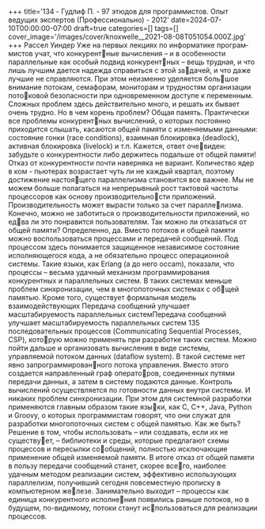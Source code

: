+++
title='134 - Гудлиф П. - 97 этюдов для программистов. Опыт ведущих экспертов (Профессионально) - 2012'
date=2024-07-10T00:00:00-07:00
draft=true
categories=[]
tags=[]
cover_image='/images/cover/knoxwelle__2021-08-08T051054.000Z.jpg'
+++
Рассел Уиндер
Уже на пер­вых лек­ци­ях по ин­фор­ма­ти­ке про­грам­ми­стов учат, что конкурентные вычисления – и в особенности параллельные как особый подвид конкурентных – вещь трудная, и что лишь лучшим дается надежда справиться с этой задачей, и что даже лучшие не справляются. При этом неизменно уделяется большое внимание потокам, семафорам, мониторам и трудностям организации потоковой безопасности при одновременном доступе к переменным.
Сложных проблем здесь действительно много, и решать их бывает очень трудно. 
Но в чем корень проблем? Общая память. Практически все проблемы конкурентных вычислений, о которых постоянно приходится слышать, касаются общей 
памяти с изменяемыми данными: состояние гонки (race conditions), взаимная 
блокировка (deadlock), активная блокировка (livelock) и т.п. Кажется, ответ очевиден: забудьте о конкурентности либо держитесь подальше от общей памяти!
Отказ от конкурентности почти наверняка не вариант. Количество ядер в ком -
пьютерах возрастает чуть ли не каждый квартал, поэтому достижение настоящего параллелизма становится все важнее. Мы не можем больше полагаться на 
непрерывный рост тактовой частоты процессоров как основу производительности приложений. Производительность может вырасти только за счет параллелизма. Конечно, можно не заботиться о производительности приложений, но едва ли это понравится пользователям.
Так можно ли отказаться от общей памяти? Определенно, да. 
Вместо потоков и общей памяти можно воспользоваться процессами и передачей 
сообщений. Под процессом здесь понимается защищенное независимое состояние 
исполняющегося кода, а не обязательно процесс операционной системы. Такие 
языки, как Erlang (а до него occam), показали, что процессы – весьма удачный 
механизм программирования конкурентных и параллельных систем. В таких 
системах меньше проблем синхронизации, чем в многопоточных системах с общей памятью. Кроме того, существует формальная модель взаимодействующих 
Передача сообщений 
улучшает масштабируемость 
параллельных системПередача сообщений улучшает масштабируемость параллельных систем 135
последовательных процессов (Communicating Sequential Processes, CSP), которую можно применять при разработке таких систем.
Можно пойти дальше и организовать вычисления в виде системы, управляемой
потоком данных (dataflow system). В такой системе нет явно запрограммированного потока управления. Вместо этого создается направленный граф операторов, соединенных путями передачи данных, а затем в систему подаются данные. 
Контроль вычислений осуществляется по готовности данных внутри системы. 
И никаких проблем синхронизации.
При этом для системной разработки применяются главным образом такие языки, как C, C++, Java, Python и Groovy, о которых программистам говорят, что 
они служат для разработки многопоточных систем с общей памятью. Как же 
быть? Решение в том, чтобы использовать – или создавать, если их не существует, – библиотеки и среды, которые предлагают схемы процессов и пересылки сообщений, полностью исключающие применение общей изменяемой памяти.
В итоге отказ от общей памяти в пользу передачи сообщений станет, скорее всего, наиболее удачным методом реализации систем, эффективно использующих 
параллелизм, получивший сегодня повсеместную прописку в компьютерном железе. Занимательно выходит – процессы как единица конкурентного исполнения появились раньше потоков, но в будущем, по-видимому, потоки станут использоваться для реализации процессов.